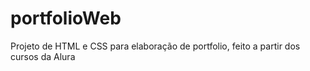 # portfolioWeb
Projeto de HTML e CSS para elaboração de portfolio, feito a partir dos cursos da Alura
